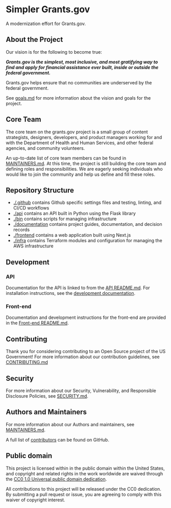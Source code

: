 # Simpler Grants.gov

A modernization effort for Grants.gov.

## About the Project

Our vision is for the following to become true:

_**Grants.gov is the simplest, most inclusive, and most gratifying way to find and apply for financial assistance ever built, inside or outside the federal government.**_

Grants.gov helps ensure that no communities are underserved by the federal government.

See [goals.md](./documentation/goals.md) for more information about the vision and goals for the project.

## Core Team

The core team on the grants.gov project is a small group of content strategists, designers, developers, and product managers working for and with the Department of Health and Human Services, and other federal agencies, and community volunteers.

An up-to-date list of core team members can be found in [MAINTAINERS.md](./MAINTAINERS.md). At this time, the project is still building the core team and defining roles and responsibilities. We are eagerly seeking individuals who would like to join the community and help us define and fill these roles. 

## Repository Structure

- [./.github](./.github) contains Github specific settings files and testing, linting, and CI/CD workflows
- [./api](./api) contains an API built in Python using the Flask library
- [./bin](./bin) contains scripts for managing infrastructure
- [./documentation](./documentation) contains project guides, documentation, and decision records
- [./frontend](./frontend) contains a web application built using Next.js
- [./infra](./infra) contains Terraform modules and configuration for managing the AWS infrastructure

## Development

### API

Documentation for the API is linked to from the [API README.md](./api/README.md). For installation instructions, see the [development documentation](./documentation/api/development.md).

### Front-end

Documentation and development instructions for the front-end are provided in the [Front-end README.md](./frontend/README.md).

## Contributing

Thank you for considering contributing to an Open Source project of the US
Government! For more information about our contribution guidelines, see
[CONTRIBUTING.md](CONTRIBUTING.md)

## Security

For more information about our Security, Vulnerability, and Responsible
Disclosure Policies, see [SECURITY.md](SECURITY.md).

## Authors and Maintainers

For more information about our Authors and maintainers, see [MAINTAINERS.md](MAINTAINERS.md).

A full list of [contributors](https://github.com/HHS/grants-equity/graphs/contributors) can be found on GitHub.

## Public domain

This project is licensed within in the public domain within the United States,
and copyright and related rights in the work worldwide are waived through the
[CC0 1.0 Universal public domain
dedication](https://creativecommons.org/publicdomain/zero/1.0/).

All contributions to this project will be released under the CC0 dedication. By
submitting a pull request or issue, you are agreeing to comply with this waiver
of copyright interest.
